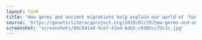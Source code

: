 ```yaml
---
layout: link
title: "How germs and ancient migrations help explain our world of 'haves' and 'have nots' | Genetic Literacy Project"
source: 'https://geneticliteracyproject.org/2019/01/29/how-germs-and-ancient-migration-help-explain-our-world-of-haves-and-have-nots/'
screenshot: 'screenshots/00c541ad-9ce7-43ad-bdb5-c9385cc73c1c.jpg'
---
```



